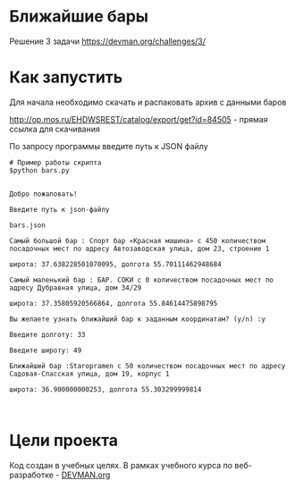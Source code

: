 # Ближайшие бары

Решение 3 задачи https://devman.org/challenges/3/

# Как запустить

Для начала необходимо скачать и распаковать архив с данными баров

http://op.mos.ru/EHDWSREST/catalog/export/get?id=84505 - прямая ссылка для скачивания

По запросу программы введите путь к JSON файлу

```
# Пример работы скрипта
$python bars.py


Добро пожаловать!

Введите путь к json-файлу

bars.json

Самый большой бар : Спорт бар «Красная машина» с 450 количеством посадочных мест по адресу Автозаводская улица, дом 23, строение 1

широта: 37.638228501070095, долгота 55.70111462948684

Самый маленький бар : БАР. СОКИ с 0 количеством посадочных мест по адресу Дубравная улица, дом 34/29

широта: 37.35805920566864, долгота 55.84614475898795

Вы желаете узнать ближайший бар к заданным координатам? (y/n) :y

Введите долготу: 33

Введите широту: 49

Ближайший бар :Staropramen с 50 количеством посадочных мест по адресу Садовая-Спасская улица, дом 19, корпус 1

широта: 36.900000000253, долгота 55.303299999814



```

# Цели проекта

Код создан в учебных целях. В рамках учебного курса по веб-разработке - [DEVMAN.org](https://devman.org)
